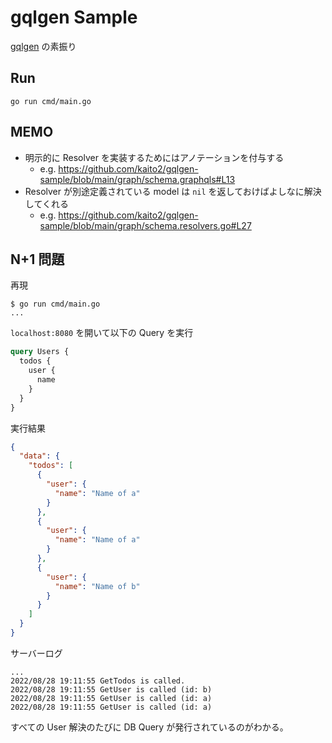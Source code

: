 # gqlgen Sample

[gqlgen](https://gqlgen.com/) の素振り

## Run

```
go run cmd/main.go
```

## MEMO

- 明示的に Resolver を実装するためにはアノテーションを付与する
  - e.g. https://github.com/kaito2/gqlgen-sample/blob/main/graph/schema.graphqls#L13
- Resolver が別途定義されている model は `nil` を返しておけばよしなに解決してくれる
  - e.g. https://github.com/kaito2/gqlgen-sample/blob/main/graph/schema.resolvers.go#L27

## N+1 問題

再現

```
$ go run cmd/main.go
...
```

`localhost:8080` を開いて以下の Query を実行

```graphql
query Users {
  todos {
    user {
      name
    }
  }
}
```

実行結果

```json
{
  "data": {
    "todos": [
      {
        "user": {
          "name": "Name of a"
        }
      },
      {
        "user": {
          "name": "Name of a"
        }
      },
      {
        "user": {
          "name": "Name of b"
        }
      }
    ]
  }
}
```

サーバーログ

```
...
2022/08/28 19:11:55 GetTodos is called.
2022/08/28 19:11:55 GetUser is called (id: b)
2022/08/28 19:11:55 GetUser is called (id: a)
2022/08/28 19:11:55 GetUser is called (id: a)
```

すべての User 解決のたびに DB Query が発行されているのがわかる。
